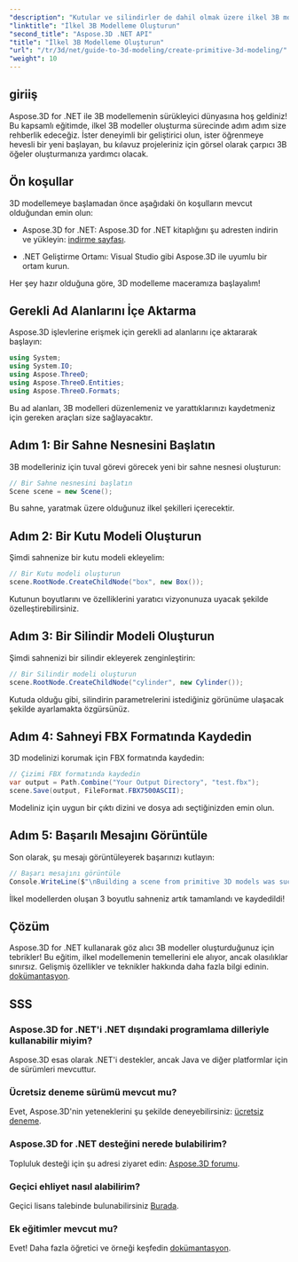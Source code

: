 ```yaml
---
"description": "Kutular ve silindirler de dahil olmak üzere ilkel 3B modelleri nasıl oluşturacağınızı ve özelleştireceğinizi ve bunları FBX formatında zahmetsizce nasıl kaydedeceğinizi öğrenin."
"linktitle": "İlkel 3B Modelleme Oluşturun"
"second_title": "Aspose.3D .NET API"
"title": "İlkel 3B Modelleme Oluşturun"
"url": "/tr/3d/net/guide-to-3d-modeling/create-primitive-3d-modeling/"
"weight": 10
---
```


## giriiş

Aspose.3D for .NET ile 3B modellemenin sürükleyici dünyasına hoş geldiniz! Bu kapsamlı eğitimde, ilkel 3B modeller oluşturma sürecinde adım adım size rehberlik edeceğiz. İster deneyimli bir geliştirici olun, ister öğrenmeye hevesli bir yeni başlayan, bu kılavuz projeleriniz için görsel olarak çarpıcı 3B öğeler oluşturmanıza yardımcı olacak.

## Ön koşullar

3D modellemeye başlamadan önce aşağıdaki ön koşulların mevcut olduğundan emin olun:

- Aspose.3D for .NET: Aspose.3D for .NET kitaplığını şu adresten indirin ve yükleyin: [indirme sayfası](https://releases.aspose.com/3d/net/).
  
- .NET Geliştirme Ortamı: Visual Studio gibi Aspose.3D ile uyumlu bir ortam kurun.

Her şey hazır olduğuna göre, 3D modelleme maceramıza başlayalım!

## Gerekli Ad Alanlarını İçe Aktarma

Aspose.3D işlevlerine erişmek için gerekli ad alanlarını içe aktararak başlayın:

```csharp
using System;
using System.IO;
using Aspose.ThreeD;
using Aspose.ThreeD.Entities;
using Aspose.ThreeD.Formats;
```

Bu ad alanları, 3B modelleri düzenlemeniz ve yarattıklarınızı kaydetmeniz için gereken araçları size sağlayacaktır.

## Adım 1: Bir Sahne Nesnesini Başlatın

3B modelleriniz için tuval görevi görecek yeni bir sahne nesnesi oluşturun:

```csharp
// Bir Sahne nesnesini başlatın
Scene scene = new Scene();
```

Bu sahne, yaratmak üzere olduğunuz ilkel şekilleri içerecektir.

## Adım 2: Bir Kutu Modeli Oluşturun

Şimdi sahnenize bir kutu modeli ekleyelim:

```csharp
// Bir Kutu modeli oluşturun
scene.RootNode.CreateChildNode("box", new Box());
```

Kutunun boyutlarını ve özelliklerini yaratıcı vizyonunuza uyacak şekilde özelleştirebilirsiniz.

## Adım 3: Bir Silindir Modeli Oluşturun

Şimdi sahnenizi bir silindir ekleyerek zenginleştirin:

```csharp
// Bir Silindir modeli oluşturun
scene.RootNode.CreateChildNode("cylinder", new Cylinder());
```

Kutuda olduğu gibi, silindirin parametrelerini istediğiniz görünüme ulaşacak şekilde ayarlamakta özgürsünüz.

## Adım 4: Sahneyi FBX Formatında Kaydedin

3D modelinizi korumak için FBX formatında kaydedin:

```csharp
// Çizimi FBX formatında kaydedin
var output = Path.Combine("Your Output Directory", "test.fbx");
scene.Save(output, FileFormat.FBX7500ASCII);
```

Modeliniz için uygun bir çıktı dizini ve dosya adı seçtiğinizden emin olun.

## Adım 5: Başarılı Mesajını Görüntüle

Son olarak, şu mesajı görüntüleyerek başarınızı kutlayın:

```csharp
// Başarı mesajını görüntüle
Console.WriteLine($"\nBuilding a scene from primitive 3D models was successful.\nFile saved at {output}");
```

İlkel modellerden oluşan 3 boyutlu sahneniz artık tamamlandı ve kaydedildi!

## Çözüm

Aspose.3D for .NET kullanarak göz alıcı 3B modeller oluşturduğunuz için tebrikler! Bu eğitim, ilkel modellemenin temellerini ele alıyor, ancak olasılıklar sınırsız. Gelişmiş özellikler ve teknikler hakkında daha fazla bilgi edinin. [dokümantasyon](https://reference.aspose.com/3d/net/).

## SSS

### Aspose.3D for .NET'i .NET dışındaki programlama dilleriyle kullanabilir miyim?

Aspose.3D esas olarak .NET'i destekler, ancak Java ve diğer platformlar için de sürümleri mevcuttur.

### Ücretsiz deneme sürümü mevcut mu?

Evet, Aspose.3D'nin yeteneklerini şu şekilde deneyebilirsiniz: [ücretsiz deneme](https://releases.aspose.com/).

### Aspose.3D for .NET desteğini nerede bulabilirim?

Topluluk desteği için şu adresi ziyaret edin: [Aspose.3D forumu](https://forum.aspose.com/c/3d/18).

### Geçici ehliyet nasıl alabilirim?

Geçici lisans talebinde bulunabilirsiniz [Burada](https://purchase.conholdate.com/temporary-license/).

### Ek eğitimler mevcut mu?

Evet! Daha fazla öğretici ve örneği keşfedin [dokümantasyon](https://reference.aspose.com/3d/net/).